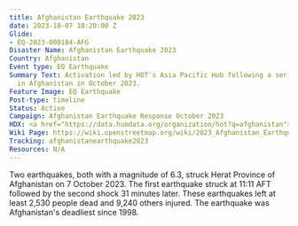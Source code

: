 ```yaml
---
title: Afghanistan Earthquake 2023
date: 2023-10-07 18:20:00 Z
Glide:
- EQ-2023-000184-AFG
Disaster Name: Afghanistan Earthquake 2023
Country: Afghanistan
Event type: EQ Earthquake
Summary Text: Activation led by HOT's Asia Pacific Hub following a series of earthquakes
  in Afghanistan in October 2023.
Feature Image: EQ Earthquake
Post-type: timeline
Status: Active
Campaign: Afghanistan Earthquake Response October 2023
HDX: <a href="https://data.humdata.org/organization/hot?q=afghanistan">Afghanistan</a>
Wiki Page: https://wiki.openstreetmap.org/wiki/2023_Afghanistan_Earthquake
Tracking: afghanistanearthquake2023
Resources: N/A
---
```


Two earthquakes, both with a magnitude of 6.3, struck Herat Province of Afghanistan on 7 October 2023. The first earthquake struck at 11:11 AFT followed by the second shock 31 minutes later. These earthquakes left at least 2,530 people dead and 9,240 others injured. The earthquake was Afghanistan's deadliest since 1998.